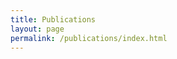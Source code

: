 ```yaml
---
title: Publications
layout: page
permalink: /publications/index.html
---
```


<!--- 
<center>
    <iframe width="410" height="210" seamless frameborder="0" scrolling="no"
            src="{{ site.citations_chart }}"></iframe>
</center>
--->

<script src="https://bibbase.org/service/mendeley/a6c9384a-a393-34cc-b84e-173cc7be431c?jsonp=1"></script>
